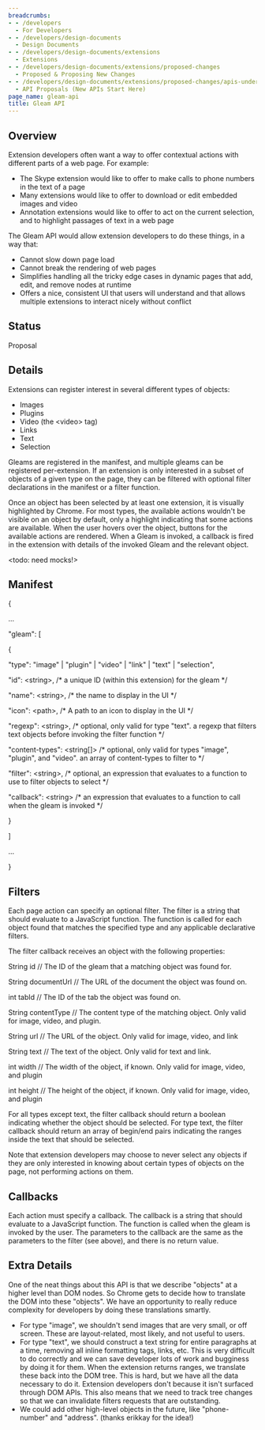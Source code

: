 ```yaml
---
breadcrumbs:
- - /developers
  - For Developers
- - /developers/design-documents
  - Design Documents
- - /developers/design-documents/extensions
  - Extensions
- - /developers/design-documents/extensions/proposed-changes
  - Proposed & Proposing New Changes
- - /developers/design-documents/extensions/proposed-changes/apis-under-development
  - API Proposals (New APIs Start Here)
page_name: gleam-api
title: Gleam API
---
```


## Overview

Extension developers often want a way to offer contextual actions with different
parts of a web page. For example:

*   The Skype extension would like to offer to make calls to phone
            numbers in the text of a page
*   Many extensions would like to offer to download or edit embedded
            images and video
*   Annotation extensions would like to offer to act on the current
            selection, and to highlight passages of text in a web page

The Gleam API would allow extension developers to do these things, in a way
that:

*   Cannot slow down page load
*   Cannot break the rendering of web pages
*   Simplifies handling all the tricky edge cases in dynamic pages that
            add, edit, and remove nodes at runtime
*   Offers a nice, consistent UI that users will understand and that
            allows multiple extensions to interact nicely without conflict

## Status

Proposal

## Details

Extensions can register interest in several different types of objects:

*   Images
*   Plugins
*   Video (the &lt;video&gt; tag)
*   Links
*   Text
*   Selection

Gleams are registered in the manifest, and multiple gleams can be registered
per-extension. If an extension is only interested in a subset of objects of a
given type on the page, they can be filtered with optional filter declarations
in the manifest or a filter function.

Once an object has been selected by at least one extension, it is visually
highlighted by Chrome. For most types, the available actions wouldn't be visible
on an object by default, only a highlight indicating that some actions are
available. When the user hovers over the object, buttons for the available
actions are rendered. When a Gleam is invoked, a callback is fired in the
extension with details of the invoked Gleam and the relevant object.

&lt;todo: need mocks!&gt;

## Manifest

{

...

"gleam": \[

{

"type": "image" | "plugin" | "video" | "link" | "text" | "selection",

"id": &lt;string&gt;, /\* a unique ID (within this extension) for the gleam \*/

"name": &lt;string&gt;, /\* the name to display in the UI \*/

"icon": &lt;path&gt;, /\* A path to an icon to display in the UI \*/

"regexp": &lt;string&gt;, /\* optional, only valid for type "text". a regexp
that filters text objects before invoking the filter function \*/

"content-types": &lt;string\[\]&gt; /\* optional, only valid for types "image",
"plugin", and "video". an array of content-types to filter to \*/

"filter": &lt;string&gt;, /\* optional, an expression that evaluates to a
function to use to filter objects to select \*/

"callback": &lt;string&gt; /\* an expression that evaluates to a function to
call when the gleam is invoked \*/

}

\]

...

}

## Filters

Each page action can specify an optional filter. The filter is a string that
should evaluate to a JavaScript function. The function is called for each object
found that matches the specified type and any applicable declarative filters.

The filter callback receives an object with the following properties:

String id // The ID of the gleam that a matching object was found for.

String documentUrl // The URL of the document the object was found on.

int tabId // The ID of the tab the object was found on.

String contentType // The content type of the matching object. Only valid for
image, video, and plugin.

String url // The URL of the object. Only valid for image, video, and link

String text // The text of the object. Only valid for text and link.

int width // The width of the object, if known. Only valid for image, video, and
plugin

int height // The height of the object, if known. Only valid for image, video,
and plugin

For all types except text, the filter callback should return a boolean
indicating whether the object should be selected. For type text, the filter
callback should return an array of begin/end pairs indicating the ranges inside
the text that should be selected.

Note that extension developers may choose to never select any objects if they
are only interested in knowing about certain types of objects on the page, not
performing actions on them.

## Callbacks

Each action must specify a callback. The callback is a string that should
evaluate to a JavaScript function. The function is called when the gleam is
invoked by the user. The parameters to the callback are the same as the
parameters to the filter (see above), and there is no return value.

## Extra Details

One of the neat things about this API is that we describe "objects" at a higher
level than DOM nodes. So Chrome gets to decide how to translate the DOM into
these "objects". We have an opportunity to really reduce complexity for
developers by doing these translations smartly.

*   For type "image", we shouldn't send images that are very small, or
            off screen. These are layout-related, most likely, and not useful to
            users.
*   For type "text", we should construct a text string for entire
            paragraphs at a time, removing all inline formatting tags, links,
            etc. This is very difficult to do correctly and we can save
            developer lots of work and bugginess by doing it for them. When the
            extension returns ranges, we translate these back into the DOM tree.
            This is hard, but we have all the data necessary to do it. Extension
            developers don't because it isn't surfaced through DOM APIs. This
            also means that we need to track tree changes so that we can
            invalidate filters requests that are outstanding.
*   We could add other high-level objects in the future, like
            "phone-number" and "address". (thanks erikkay for the idea!)